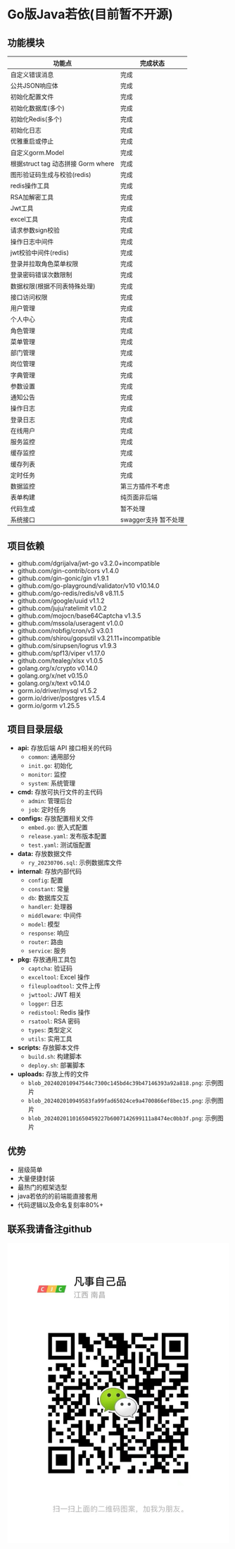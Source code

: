 # Go版Java若依(目前暂不开源)

## 功能模块
| 功能点 | 完成状态 |
|-----|------|
| 自定义错误消息 | 完成   |
| 公共JSON响应体 | 完成   |
| 初始化配置文件 | 完成   |
| 初始化数据库(多个) | 完成   |
| 初始化Redis(多个) | 完成   |
| 初始化日志 | 完成   |
| 优雅重启或停止 | 完成   |
| 自定义gorm.Model | 完成   |
| 根据struct tag 动态拼接 Gorm where | 完成   |
| 图形验证码生成与校验(redis) | 完成   |
| redis操作工具 | 完成   |
| RSA加解密工具 | 完成   |
| Jwt工具 | 完成   |
| excel工具 | 完成   |
| 请求参数sign校验 | 完成   |
| 操作日志中间件 | 完成   |
| jwt校验中间件(redis) | 完成   |
| 登录并拉取角色菜单权限 | 完成   |
| 登录密码错误次数限制 | 完成   |
| 数据权限(根据不同表特殊处理) | 完成   |
| 接口访问权限 | 完成   |
| 用户管理 | 完成   |
| 个人中心 | 完成   |
| 角色管理 | 完成   |
| 菜单管理 | 完成   |
| 部门管理 | 完成   |
| 岗位管理 | 完成   |
| 字典管理 | 完成   |
| 参数设置 | 完成   |
| 通知公告 | 完成   |
| 操作日志 | 完成   |
| 登录日志 | 完成   |
| 在线用户 | 完成   |
| 服务监控 | 完成   |
| 缓存监控 | 完成   |
| 缓存列表 | 完成   |
| 定时任务 | 完成   |
| 数据监控 | 第三方插件不考虑   |
| 表单构建 | 纯页面非后端   |
| 代码生成 | 暂不处理   |
| 系统接口 | swagger支持 暂不处理   |


## 项目依赖
- github.com/dgrijalva/jwt-go v3.2.0+incompatible
- github.com/gin-contrib/cors v1.4.0
- github.com/gin-gonic/gin v1.9.1
- github.com/go-playground/validator/v10 v10.14.0
- github.com/go-redis/redis/v8 v8.11.5
- github.com/google/uuid v1.1.2
- github.com/juju/ratelimit v1.0.2
- github.com/mojocn/base64Captcha v1.3.5
- github.com/mssola/useragent v1.0.0
- github.com/robfig/cron/v3 v3.0.1
- github.com/shirou/gopsutil v3.21.11+incompatible
- github.com/sirupsen/logrus v1.9.3
- github.com/spf13/viper v1.17.0
- github.com/tealeg/xlsx v1.0.5
- golang.org/x/crypto v0.14.0
- golang.org/x/net v0.15.0
- golang.org/x/text v0.14.0
- gorm.io/driver/mysql v1.5.2
- gorm.io/driver/postgres v1.5.4
- gorm.io/gorm v1.25.5

## 项目目录层级
* **api:** 存放后端 API 接口相关的代码
    * `common`: 通用部分
    * `init.go`: 初始化
    * `monitor`: 监控
    * `system`: 系统管理
* **cmd:** 存放可执行文件的主代码
    * `admin`: 管理后台
    * `job`: 定时任务
* **configs:** 存放配置相关文件
    * `embed.go`: 嵌入式配置
    * `release.yaml`: 发布版本配置
    * `test.yaml`: 测试版配置
* **data:** 存放数据文件
    * `ry_20230706.sql`: 示例数据库文件
* **internal:** 存放内部代码
    * `config`: 配置
    * `constant`: 常量
    * `db`: 数据库交互
    * `handler`: 处理器
    * `middleware`: 中间件
    * `model`: 模型
    * `response`: 响应
    * `router`: 路由
    * `service`: 服务
* **pkg:** 存放通用工具包
    * `captcha`: 验证码
    * `exceltool`: Excel 操作
    * `fileuploadtool`: 文件上传
    * `jwttool`: JWT 相关
    * `logger`: 日志
    * `redistool`: Redis 操作
    * `rsatool`: RSA 密码
    * `types`: 类型定义
    * `utils`: 实用工具
* **scripts:** 存放脚本文件
    * `build.sh`: 构建脚本
    * `deploy.sh`: 部署脚本
* **uploads:** 存放上传的文件
    * `blob_202402010947544c7300c145bd4c39b47146393a92a818.png`: 示例图片
    * `blob_202402010949583fa99fad65024ce9a4700866ef8bec15.png`: 示例图片
    * `blob_20240201101650459227b6007142699111a8474ec0bb3f.png`: 示例图片

## 优势
- 层级简单
- 大量便捷封装
- 最热门的框架选型
- java若依的的前端能直接套用
- 代码逻辑以及命名复刻率80%+
## 联系我请备注github
![我的二维码](img.png)
